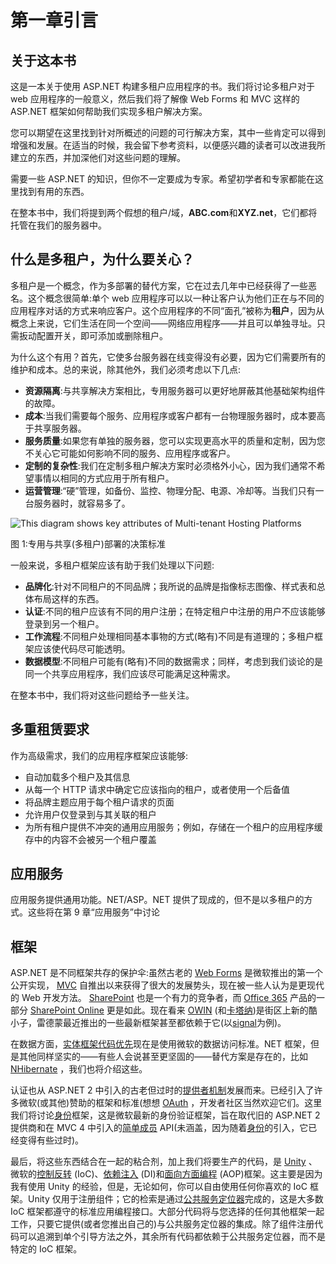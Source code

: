 # 第一章引言

## 关于这本书

这是一本关于使用 ASP.NET 构建多租户应用程序的书。我们将讨论多租户对于 web 应用程序的一般意义，然后我们将了解像 Web Forms 和 MVC 这样的 ASP.NET 框架如何帮助我们实现多租户解决方案。

您可以期望在这里找到针对所概述的问题的可行解决方案，其中一些肯定可以得到增强和发展。在适当的时候，我会留下参考资料，以便感兴趣的读者可以改进我所建立的东西，并加深他们对这些问题的理解。

需要一些 ASP.NET 的知识，但你不一定要成为专家。希望初学者和专家都能在这里找到有用的东西。

在整本书中，我们将提到两个假想的租户/域，**ABC.com**和**XYZ.net**，它们都将托管在我们的服务器中。

## 什么是多租户，为什么要关心？

多租户是一个概念，作为多部署的替代方案，它在过去几年中已经获得了一些恶名。这个概念很简单:单个 web 应用程序可以以一种让客户认为他们正在与不同的应用程序对话的方式来响应客户。这个应用程序的不同“面孔”被称为**租户**，因为从概念上来说，它们生活在同一个空间——网络应用程序——并且可以单独寻址。只需扳动配置开关，即可添加或删除租户。

为什么这个有用？首先，它使多台服务器在线变得没有必要，因为它们需要所有的维护和成本。总的来说，除其他外，我们必须考虑以下几点:

*   **资源隔离**:与共享解决方案相比，专用服务器可以更好地屏蔽其他基础架构组件的故障。
*   **成本**:当我们需要每个服务、应用程序或客户都有一台物理服务器时，成本要高于共享服务器。
*   **服务质量**:如果您有单独的服务器，您可以实现更高水平的质量和定制，因为您不关心它可能如何影响不同的服务、应用程序或客户。
*   **定制的复杂性**:我们在定制多租户解决方案时必须格外小心，因为我们通常不希望事情以相同的方式应用于所有租户。
*   **运营管理**:“硬”管理，如备份、监控、物理分配、电源、冷却等。当我们只有一台服务器时，就容易多了。

![This diagram shows key attributes of Multi-tenant Hosting Platforms](../Images/image001.jpg)

图 1:专用与共享(多租户)部署的决策标准

一般来说，多租户框架应该有助于我们处理以下问题:

*   **品牌化**:针对不同租户的不同品牌；我所说的品牌是指像标志图像、样式表和总体布局这样的东西。
*   **认证**:不同的租户应该有不同的用户注册；在特定租户中注册的用户不应该能够登录到另一个租户。
*   **工作流程**:不同租户处理相同基本事物的方式(略有)不同是有道理的；多租户框架应该使代码尽可能透明。
*   **数据模型**:不同租户可能有(略有)不同的数据需求；同样，考虑到我们谈论的是同一个共享应用程序，我们应该尽可能满足这种需求。

在整本书中，我们将对这些问题给予一些关注。

## 多重租赁要求

作为高级需求，我们的应用程序框架应该能够:

*   自动加载多个租户及其信息
*   从每一个 HTTP 请求中确定它应该指向的租户，或者使用一个后备值
*   将品牌主题应用于每个租户请求的页面
*   允许用户仅登录到与其关联的租户
*   为所有租户提供不冲突的通用应用服务；例如，存储在一个租户的应用程序缓存中的内容不会被另一个租户覆盖

## 应用服务

应用服务提供通用功能。NET/ASP。NET 提供了现成的，但不是以多租户的方式。这些将在第 9 章“应用服务”中讨论

## 框架

ASP.NET 是不同框架共存的保护伞:虽然古老的 [Web Forms](http://www.asp.net/web-forms) 是微软推出的第一个公开实现， [MVC](http://www.asp.net/mvc) 自推出以来获得了很大的发展势头，现在被一些人认为是更现代的 Web 开发方法。 [SharePoint](http://products.office.com/en-us/sharepoint/collaboration) 也是一个有力的竞争者，而 [Office 365](http://products.office.com/en-us/office-365-home) 产品的一部分 [SharePoint Online](https://products.office.com/en-us/sharepoint/sharepoint-online-collaboration-software) 更是如此。现在看来 [OWIN](http://owin.org/) (和[卡塔纳](http://katanaproject.codeplex.com/))是街区上新的酷小子，雷德蒙最近推出的一些最新框架甚至都依赖于它(以[signal](http://www.asp.net/signalr)为例)。

在数据方面，[实体框架代码优先](https://msdn.microsoft.com/en-us/data/ef.aspx)现在是使用微软的数据访问标准。NET 框架，但是其他同样坚实的——有些人会说甚至更坚固的——替代方案是存在的，比如 [NHibernate](http://nhibernate.info/) ，我们也将介绍这些。

认证也从 ASP.NET 2 中引入的古老但过时的[提供者机制](https://msdn.microsoft.com/en-us/library/aa478948.aspx)发展而来。已经引入了许多微软(或其他)赞助的框架和标准(想想 [OAuth](http://oauth.net/) ，开发者社区当然欢迎它们。这里我们将讨论[身份](http://www.asp.net/identity)框架，这是微软最新的身份验证框架，旨在取代旧的 ASP.NET 2 提供商和在 MVC 4 中引入的[简单成员](http://www.asp.net/web-pages/overview/security/16-adding-security-and-membership) API(未涵盖，因为随着[身份](http://www.asp.net/identity)的引入，它已经变得有些过时)。

最后，将这些东西结合在一起的粘合剂，加上我们将要生产的代码，是 [Unity](http://unity.codeplex.com) 、微软的[控制反转](http://martinfowler.com/bliki/InversionOfControl.html) (IoC)、[依赖注入](http://martinfowler.com/articles/injection.html) (DI)和[面向方面编程](http://en.wikipedia.org/wiki/Aspect-oriented_programming) (AOP)框架。这主要是因为我有使用 Unity 的经验，但是，无论如何，你可以自由使用任何你喜欢的 IoC 框架。Unity 仅用于注册组件；它的检索是通过[公共服务定位器](https://commonservicelocator.codeplex.com/)完成的，这是大多数 IoC 框架都遵守的标准应用编程接口。大部分代码将与您选择的任何其他框架一起工作，只要它提供(或者您推出自己的)与公共服务定位器的集成。除了组件注册代码可以追溯到单个引导方法之外，其余所有代码都依赖于公共服务定位器，而不是特定的 IoC 框架。